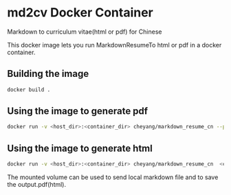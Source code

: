 # md2cv Docker Container
Markdown to curriculum vitae(html or pdf) for Chinese

This docker image lets you run MarkdownResumeTo html or pdf in a docker container.

## Building the image

```sh
docker build .
```

## Using the image to generate pdf

```sh
docker run -v <host_dir>:<container_dir> cheyang/markdown_resume_cn --pdf <container_dir>/<your_resume_markdown_file>
```

## Using the image to generate html

```sh
docker run -v <host_dir>:<container_dir> cheyang/markdown_resume_cn  <container_dir>/<your_resume_markdown_file>
```

The mounted volume can be used to send local markdown file and to save  
the output.pdf(html).




